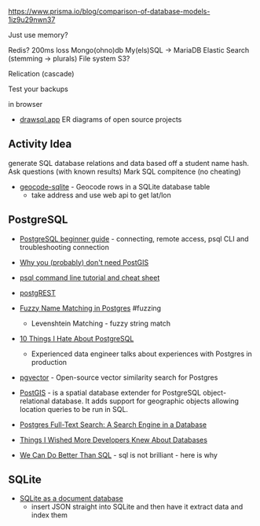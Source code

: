 https://www.prisma.io/blog/comparison-of-database-models-1iz9u29nwn37

Just use memory?

Redis?
200ms loss
Mongo(ohno)db
My(els)SQL -> MariaDB
Elastic Search (stemming -> plurals)
File system
S3?

Relication (cascade)

Test your backups


in browser

* [drawsql.app](https://drawsql.app/templates) ER diagrams of open source projects

Activity Idea
-------------

generate SQL database relations and data based off a student name hash.
Ask questions (with known results)
Mark SQL compitence (no cheating)

* [geocode-sqlite](https://github.com/eyeseast/geocode-sqlite) - Geocode rows in a SQLite database table
    * take address and use web api to get lat/lon

PostgreSQL
----------

* [PostgreSQL beginner guide](https://knowledgepill.it/posts/postgresql-basics-guide/) - connecting, remote access, psql CLI and troubleshooting connection
* [Why you (probably) don't need PostGIS](https://blog.rebased.pl/2020/04/07/why-you-probably-dont-need-postgis)
* [psql command line tutorial and cheat sheet](https://tomcam.github.io/postgres/)
* [postgREST](https://github.com/PostgREST/postgrest)
* [Fuzzy Name Matching in Postgres](https://info.crunchydata.com/blog/fuzzy-name-matching-in-postgresql) #fuzzing
    * Levenshtein Matching - fuzzy string match
* [10 Things I Hate About PostgreSQL](https://rbranson.medium.com/10-things-i-hate-about-postgresql-20dbab8c2791)
    * Experienced data engineer talks about experiences with Postgres in production
* [pgvector](https://github.com/ankane/pgvector) - Open-source vector similarity search for Postgres 
* [PostGIS](https://postgis.net/) - is a spatial database extender for PostgreSQL object-relational database. It adds support for geographic objects allowing location queries to be run in SQL. 
* [Postgres Full-Text Search: A Search Engine in a Database](https://blog.crunchydata.com/blog/postgres-full-text-search-a-search-engine-in-a-database)

* [Things I Wished More Developers Knew About Databases](https://medium.com/@rakyll/things-i-wished-more-developers-knew-about-databases-2d0178464f78)

* [We Can Do Better Than SQL](https://edgedb.com/blog/we-can-do-better-than-sql/) - sql is not brilliant - here is why


SQLite
------

* [SQLite as a document database](https://dgl.cx/2020/06/sqlite-json-support)
    * insert JSON straight into SQLite and then have it extract data and index them